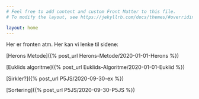 ```yaml
---
# Feel free to add content and custom Front Matter to this file.
# To modify the layout, see https://jekyllrb.com/docs/themes/#overriding-theme-defaults

layout: home
---
```



Her er fronten atm. Her kan vi lenke til sidene:

[Herons Metode]({% post_url Herons-Metode/2020-01-01-Herons %})

[Euklids algoritme]({% post_url Euklids-Algoritme/2020-01-01-Euklid %})

[Sirkler?]({% post_url P5JS/2020-09-30-ex %})

[Sortering]({% post_url P5JS/2020-09-30-P5JS %})

